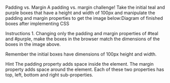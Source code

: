 Padding vs. Margin
A padding vs. margin challenge! Take the initial teal and purple boxes that have a height and width of 100px and manipulate the padding and margin properties to get the image below:Diagram of finished boxes after implementing CSS

Instructions
1.
Changing only the padding and margin properties of #teal and #purple, make the boxes in the browser match the dimensions of the boxes in the image above.

Remember the initial boxes have dimensions of 100px height and width.


Hint
The padding property adds space inside the element. The margin property adds space around the element. Each of these two properties has top, left, bottom and right sub-properties.
